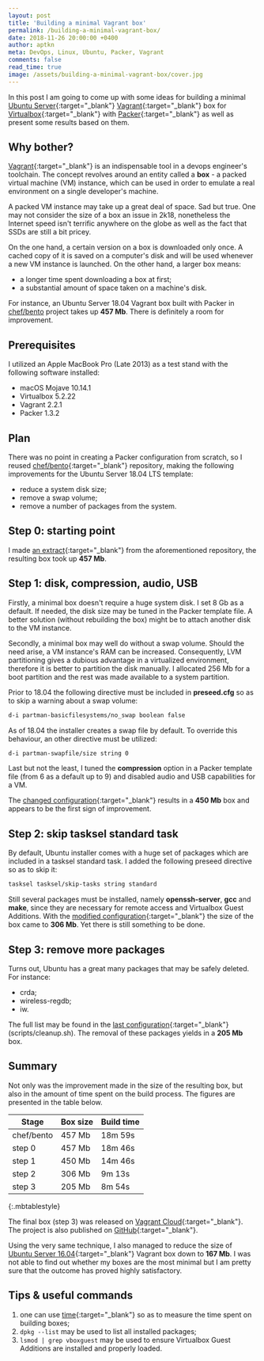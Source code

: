 ```yaml
---
layout: post
title: 'Building a minimal Vagrant box'
permalink: /building-a-minimal-vagrant-box/
date: 2018-11-26 20:00:00 +0400
author: aptkn
meta: DevOps, Linux, Ubuntu, Packer, Vagrant
comments: false
read_time: true
image: /assets/building-a-minimal-vagrant-box/cover.jpg
---
```


In this post I am going to come up with some ideas for building a minimal [Ubuntu Server](https://www.ubuntu.com/download/server){:target="_blank"} [Vagrant](https://www.vagrantup.com){:target="_blank"} box for [Virtualbox](https://www.virtualbox.org){:target="_blank"} with [Packer](https://www.packer.io){:target="_blank"} as well as present some results based on them.

## Why bother?
[Vagrant](https://www.vagrantup.com){:target="_blank"} is an indispensable tool in a devops engineer's toolchain. The concept revolves around an entity called a **box** - a packed virtual machine (VM) instance, which can be used in order to emulate a real environment on a single developer's machine.

A packed VM instance may take up a great deal of space. Sad but true. One may not consider the size of a box an issue in 2k18, nonetheless the Internet speed isn't terrific anywhere on the globe as well as the fact that SSDs are still a bit pricey.

On the one hand, a certain version on a box is downloaded only once. A cached copy of it is saved on a computer's disk and will be used whenever a new VM instance is launched. On the other hand, a larger box means:
 - a longer time spent downloading a box at first;
 - a substantial amount of space taken on a machine's disk.

For instance, an Ubuntu Server 18.04 Vagrant box built with Packer in [chef/bento](https://github.com/chef/bento) project takes up **457 Mb**. There is definitely a room for improvement.

## Prerequisites

I utilized an Apple MacBook Pro (Late 2013) as a test stand with the following software installed:

- macOS Mojave 10.14.1
- Virtualbox 5.2.22
- Vagrant 2.2.1
- Packer 1.3.2

## Plan

There was no point in creating a Packer configuration from scratch, so I reused [chef/bento](https://github.com/chef/bento){:target="_blank"} repository, making the following improvements for the Ubuntu Server 18.04 LTS template:
- reduce a system disk size;
- remove a swap volume;
- remove a number of packages from the system.

## Step 0: starting point

I made [an extract](https://github.com/aspyatkin/ubuntu-18.04-packer/tree/step0){:target="_blank"} from the aforementioned repository, the resulting box took up **457 Mb**.

## Step 1: disk, compression, audio, USB

Firstly, a minimal box doesn't require a huge system disk. I set 8 Gb as a default. If needed, the disk size may be tuned in the Packer template file. A better solution (without rebuilding the box) might be to attach another disk to the VM instance.

Secondly, a minimal box may well do without a swap volume. Should the need arise, a VM instance's RAM can be increased. Consequently, LVM partitioning gives a dubious advantage in a virtualized environment, therefore it is better to partition the disk manually. I allocated 256 Mb for a boot partition and the rest was made available to a system partition.

Prior to 18.04 the following directive must be included in **preseed.cfg** so as to skip a warning about a swap volume:

```sh
d-i partman-basicfilesystems/no_swap boolean false
```

As of 18.04 the installer creates a swap file by default. To override this behaviour, an other directive must be utilized:

```sh
d-i partman-swapfile/size string 0
```

Last but not the least, I tuned the **compression** option in a Packer template file (from 6 as a default up to 9) and disabled audio and USB capabilities for a VM.

The [changed configuration](https://github.com/aspyatkin/ubuntu-18.04-packer/tree/step1){:target="_blank"} results in a **450 Mb** box and appears to be the first sign of improvement.

## Step 2: skip tasksel standard task

By default, Ubuntu installer comes with a huge set of packages which are included in a tasksel standard task. I added the following preseed directive so as to skip it:

```sh
tasksel tasksel/skip-tasks string standard
```

Still several packages must be installed, namely **openssh-server**, **gcc** and **make**, since they are necessary for remote access and Virtualbox Guest Additions. With the [modified configuration](https://github.com/aspyatkin/ubuntu-18.04-packer/tree/step2){:target="_blank"} the size of the box came to **306 Mb**. Yet there is still something to be done.

## Step 3: remove more packages

Turns out, Ubuntu has a great many packages that may be safely deleted. For instance:
- crda;
- wireless-regdb;
- iw.

The full list may be found in the [last configuration](https://github.com/aspyatkin/ubuntu-18.04-packer/tree/step3){:target="_blank"} (scripts/cleanup.sh). The removal of these packages yields in a **205 Mb** box.

## Summary

Not only was the improvement made in the size of the resulting box, but also in the amount of time spent on the build process. The figures are presented in the table below.

| Stage      | Box size | Build time |
|------------|----------|------------|
| chef/bento | 457 Mb   | 18m 59s    |
| step 0     | 457 Mb   | 18m 46s    |
| step 1     | 450 Mb   | 14m 46s    |
| step 2     | 306 Mb   | 9m 13s     |
| step 3     | 205 Mb   | 8m 54s     |
{:.mbtablestyle}

The final box (step 3) was released on [Vagrant Cloud](https://app.vagrantup.com/aspyatkin/boxes/ubuntu-18.04-server/versions/1.1.0){:target="_blank"}. The project is also published on [GitHub](https://github.com/aspyatkin/ubuntu-18.04-packer){:target="_blank"}.

Using the very same technique, I also managed to reduce the size of [Ubuntu Server 16.04](https://app.vagrantup.com/aspyatkin/boxes/ubuntu-16.04-server-amd64/versions/3.1.1){:target="_blank"} Vagrant box down to **167 Mb**. I was not able to find out whether my boxes are the most minimal but I am pretty sure that the outcome has proved highly satisfactory.

## Tips & useful commands

1. one can use [time](https://linux.die.net/man/1/time){:target="_blank"} so as to measure the time spent on building boxes;
2. `dpkg --list` may be used to list all installed packages;
3. `lsmod | grep vboxguest` may be used to ensure Virtualbox Guest Additions are installed and properly loaded.
